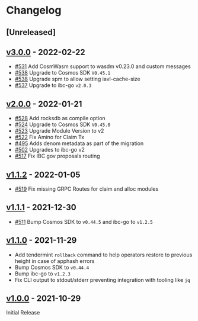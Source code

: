 <!--
Guiding Principles:

Changelogs are for humans, not machines.
There should be an entry for every single version.
The same types of changes should be grouped.
Versions and sections should be linkable.
The latest version comes first.
The release date of each version is displayed.
Mention whether you follow Semantic Versioning.

Usage:

Change log entries are to be added to the Unreleased section under the
appropriate stanza (see below). Each entry should ideally include a tag and
the Github issue reference in the following format:

* (<tag>) \#<issue-number> message

The issue numbers will later be link-ified during the release process so you do
not have to worry about including a link manually, but you can if you wish.

Types of changes (Stanzas):

"Features" for new features.
"Improvements" for changes in existing functionality.
"Deprecated" for soon-to-be removed features.
"Bug Fixes" for any bug fixes.
"Client Breaking" for breaking CLI commands and REST routes used by end-users.
"API Breaking" for breaking exported APIs used by developers building on SDK.
"State Machine Breaking" for any changes that result in a different AppState given same genesisState and txList.
Ref: https://keepachangelog.com/en/1.0.0/
-->

# Changelog

## \[Unreleased]

## [v3.0.0](https://github.com/public-awesome/stargaze/releases/tag/v3.0.0) - 2022-02-22

*   [#531](https://github.com/public-awesome/stargaze/pull/537) Add CosmWasm
    support to wasdm v0.23.0 and custom messages
*   [#538](https://github.com/public-awesome/stargaze/pull/535) Upgrade to Cosmos
    SDK `V0.45.1`
*   [#538](https://github.com/public-awesome/stargaze/pull/535) Upgrade spm to
    allow setting iavl-cache-size
*   [#537](https://github.com/public-awesome/stargaze/pull/537) Upgrade to ibc-go
    `v2.0.3`

## [v2.0.0](https://github.com/public-awesome/stargaze/releases/tag/v2.0.0) - 2022-01-21

*   [#528](https://github.com/public-awesome/stargaze/pull/528) Add rocksdb as
    compile option
*   [#524](https://github.com/public-awesome/stargaze/pull/524) Upgrade to Cosmos
    SDK `V0.45.0`
*   [#523](https://github.com/public-awesome/stargaze/pull/523) Upgrade Module
    Version to v2
*   [#522](https://github.com/public-awesome/stargaze/pull/522) Fix Amino for
    Claim Tx
*   [#495](https://github.com/public-awesome/stargaze/issues/495) Adds denom
    metadata as part of the migration
*   [#502](https://github.com/public-awesome/stargaze/issues/502) Upgrades to
    ibc-go v2
*   [#517](https://github.com/public-awesome/stargaze/pull/517) Fix IBC gov
    proposals routing

## [v1.1.2](https://github.com/public-awesome/stargaze/releases/tag/v1.1.2) - 2022-01-05

*   [#519](https://github.com/public-awesome/stargaze/pull/519) Fix missing GRPC
    Routes for claim and alloc modules

## [v1.1.1](https://github.com/public-awesome/stargaze/releases/tag/v1.1.1) - 2021-12-30

*   [#511](https://github.com/public-awesome/stargaze/pull/511) Bump Cosmos SDK to
    `v0.44.5` and ibc-go to `v1.2.5`

## [v1.1.0](https://github.com/public-awesome/stargaze/releases/tag/v1.1.0) - 2021-11-29

*   Add tendermint `rollback` command to help operators restore to previous height
    in case of apphash errors
*   Bump Cosmos SDK to `v0.44.4`
*   Bump ibc-go to `v1.2.3`
*   Fix CLI output to stdout/stderr preventing integration with tooling like `jq`

## [v1.0.0](https://github.com/public-awesome/stargaze/releases/tag/v1.0.0) - 2021-10-29

Initial Release
